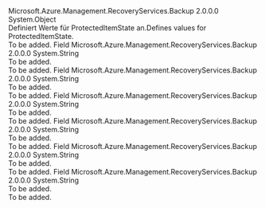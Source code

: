 <Type Name="ProtectedItemState" FullName="Microsoft.Azure.Management.RecoveryServices.Backup.Models.ProtectedItemState">
  <TypeSignature Language="C#" Value="public static class ProtectedItemState" />
  <TypeSignature Language="ILAsm" Value=".class public auto ansi abstract sealed beforefieldinit ProtectedItemState extends System.Object" />
  <TypeSignature Language="DocId" Value="T:Microsoft.Azure.Management.RecoveryServices.Backup.Models.ProtectedItemState" />
  <TypeSignature Language="VB.NET" Value="Public Class ProtectedItemState" />
  <TypeSignature Language="F#" Value="type ProtectedItemState = class" />
  <AssemblyInfo>
    <AssemblyName>Microsoft.Azure.Management.RecoveryServices.Backup</AssemblyName>
    <AssemblyVersion>2.0.0.0</AssemblyVersion>
  </AssemblyInfo>
  <Base>
    <BaseTypeName>System.Object</BaseTypeName>
  </Base>
  <Interfaces />
  <Docs>
    <summary>
            <span data-ttu-id="cbc25-101">Definiert Werte für ProtectedItemState an.</span><span class="sxs-lookup"><span data-stu-id="cbc25-101">Defines values for ProtectedItemState.</span></span>
            </summary>
    <remarks>To be added.</remarks>
  </Docs>
  <Members>
    <Member MemberName="Invalid">
      <MemberSignature Language="C#" Value="public const string Invalid;" />
      <MemberSignature Language="ILAsm" Value=".field public static literal string Invalid" />
      <MemberSignature Language="DocId" Value="F:Microsoft.Azure.Management.RecoveryServices.Backup.Models.ProtectedItemState.Invalid" />
      <MemberSignature Language="VB.NET" Value="Public Const Invalid As String " />
      <MemberSignature Language="F#" Value="val mutable Invalid : string" Usage="Microsoft.Azure.Management.RecoveryServices.Backup.Models.ProtectedItemState.Invalid" />
      <MemberType>Field</MemberType>
      <AssemblyInfo>
        <AssemblyName>Microsoft.Azure.Management.RecoveryServices.Backup</AssemblyName>
        <AssemblyVersion>2.0.0.0</AssemblyVersion>
      </AssemblyInfo>
      <ReturnValue>
        <ReturnType>System.String</ReturnType>
      </ReturnValue>
      <Docs>
        <summary>To be added.</summary>
        <remarks>To be added.</remarks>
      </Docs>
    </Member>
    <Member MemberName="IRPending">
      <MemberSignature Language="C#" Value="public const string IRPending;" />
      <MemberSignature Language="ILAsm" Value=".field public static literal string IRPending" />
      <MemberSignature Language="DocId" Value="F:Microsoft.Azure.Management.RecoveryServices.Backup.Models.ProtectedItemState.IRPending" />
      <MemberSignature Language="VB.NET" Value="Public Const IRPending As String " />
      <MemberSignature Language="F#" Value="val mutable IRPending : string" Usage="Microsoft.Azure.Management.RecoveryServices.Backup.Models.ProtectedItemState.IRPending" />
      <MemberType>Field</MemberType>
      <AssemblyInfo>
        <AssemblyName>Microsoft.Azure.Management.RecoveryServices.Backup</AssemblyName>
        <AssemblyVersion>2.0.0.0</AssemblyVersion>
      </AssemblyInfo>
      <ReturnValue>
        <ReturnType>System.String</ReturnType>
      </ReturnValue>
      <Docs>
        <summary>To be added.</summary>
        <remarks>To be added.</remarks>
      </Docs>
    </Member>
    <Member MemberName="Protected">
      <MemberSignature Language="C#" Value="public const string Protected;" />
      <MemberSignature Language="ILAsm" Value=".field public static literal string Protected" />
      <MemberSignature Language="DocId" Value="F:Microsoft.Azure.Management.RecoveryServices.Backup.Models.ProtectedItemState.Protected" />
      <MemberSignature Language="VB.NET" Value="Public Const Protected As String " />
      <MemberSignature Language="F#" Value="val mutable Protected : string" Usage="Microsoft.Azure.Management.RecoveryServices.Backup.Models.ProtectedItemState.Protected" />
      <MemberType>Field</MemberType>
      <AssemblyInfo>
        <AssemblyName>Microsoft.Azure.Management.RecoveryServices.Backup</AssemblyName>
        <AssemblyVersion>2.0.0.0</AssemblyVersion>
      </AssemblyInfo>
      <ReturnValue>
        <ReturnType>System.String</ReturnType>
      </ReturnValue>
      <Docs>
        <summary>To be added.</summary>
        <remarks>To be added.</remarks>
      </Docs>
    </Member>
    <Member MemberName="ProtectionError">
      <MemberSignature Language="C#" Value="public const string ProtectionError;" />
      <MemberSignature Language="ILAsm" Value=".field public static literal string ProtectionError" />
      <MemberSignature Language="DocId" Value="F:Microsoft.Azure.Management.RecoveryServices.Backup.Models.ProtectedItemState.ProtectionError" />
      <MemberSignature Language="VB.NET" Value="Public Const ProtectionError As String " />
      <MemberSignature Language="F#" Value="val mutable ProtectionError : string" Usage="Microsoft.Azure.Management.RecoveryServices.Backup.Models.ProtectedItemState.ProtectionError" />
      <MemberType>Field</MemberType>
      <AssemblyInfo>
        <AssemblyName>Microsoft.Azure.Management.RecoveryServices.Backup</AssemblyName>
        <AssemblyVersion>2.0.0.0</AssemblyVersion>
      </AssemblyInfo>
      <ReturnValue>
        <ReturnType>System.String</ReturnType>
      </ReturnValue>
      <Docs>
        <summary>To be added.</summary>
        <remarks>To be added.</remarks>
      </Docs>
    </Member>
    <Member MemberName="ProtectionPaused">
      <MemberSignature Language="C#" Value="public const string ProtectionPaused;" />
      <MemberSignature Language="ILAsm" Value=".field public static literal string ProtectionPaused" />
      <MemberSignature Language="DocId" Value="F:Microsoft.Azure.Management.RecoveryServices.Backup.Models.ProtectedItemState.ProtectionPaused" />
      <MemberSignature Language="VB.NET" Value="Public Const ProtectionPaused As String " />
      <MemberSignature Language="F#" Value="val mutable ProtectionPaused : string" Usage="Microsoft.Azure.Management.RecoveryServices.Backup.Models.ProtectedItemState.ProtectionPaused" />
      <MemberType>Field</MemberType>
      <AssemblyInfo>
        <AssemblyName>Microsoft.Azure.Management.RecoveryServices.Backup</AssemblyName>
        <AssemblyVersion>2.0.0.0</AssemblyVersion>
      </AssemblyInfo>
      <ReturnValue>
        <ReturnType>System.String</ReturnType>
      </ReturnValue>
      <Docs>
        <summary>To be added.</summary>
        <remarks>To be added.</remarks>
      </Docs>
    </Member>
    <Member MemberName="ProtectionStopped">
      <MemberSignature Language="C#" Value="public const string ProtectionStopped;" />
      <MemberSignature Language="ILAsm" Value=".field public static literal string ProtectionStopped" />
      <MemberSignature Language="DocId" Value="F:Microsoft.Azure.Management.RecoveryServices.Backup.Models.ProtectedItemState.ProtectionStopped" />
      <MemberSignature Language="VB.NET" Value="Public Const ProtectionStopped As String " />
      <MemberSignature Language="F#" Value="val mutable ProtectionStopped : string" Usage="Microsoft.Azure.Management.RecoveryServices.Backup.Models.ProtectedItemState.ProtectionStopped" />
      <MemberType>Field</MemberType>
      <AssemblyInfo>
        <AssemblyName>Microsoft.Azure.Management.RecoveryServices.Backup</AssemblyName>
        <AssemblyVersion>2.0.0.0</AssemblyVersion>
      </AssemblyInfo>
      <ReturnValue>
        <ReturnType>System.String</ReturnType>
      </ReturnValue>
      <Docs>
        <summary>To be added.</summary>
        <remarks>To be added.</remarks>
      </Docs>
    </Member>
  </Members>
</Type>